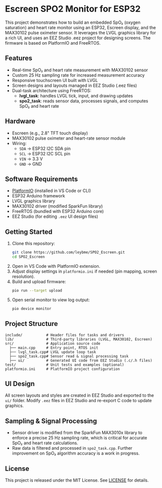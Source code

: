 # Escreen SPO2 Monitor for ESP32

This project demonstrates how to build an embedded SpO₂ (oxygen saturation) and heart rate monitor using an ESP32, Escreen display, and the MAX30102 pulse oximeter sensor. It leverages the LVGL graphics library for a rich UI, and uses an EEZ Studio .eez project for designing screens. The firmware is based on PlatformIO and FreeRTOS.

## Features
- Real-time SpO₂ and heart rate measurement with MAX30102 sensor
- Custom 25 Hz sampling rate for increased measurement accuracy
- Responsive touchscreen UI built with LVGL
- Screen designs and layouts managed in EEZ Studio (.eez files)
- Dual-task architecture using FreeRTOS:
  - **lvgl_task**: handles LVGL tick, input, and drawing updates
  - **spo2_task**: reads sensor data, processes signals, and computes SpO₂ and heart rate

## Hardware
- Escreen (e.g., 2.8" TFT touch display) 
- MAX30102 pulse oximeter and heart-rate sensor module
- Wiring:
  - `SDA` → ESP32 I2C SDA pin
  - `SCL` → ESP32 I2C SCL pin
  - `VIN` → 3.3 V
  - `GND` → GND

## Software Requirements
- [PlatformIO](https://platformio.org/) (installed in VS Code or CLI)
- ESP32 Arduino framework
- LVGL graphics library
- MAX30102 driver (modified SparkFun library)
- FreeRTOS (bundled with ESP32 Arduino core)
- EEZ Studio (for editing `.eez` UI design files)

## Getting Started
1. Clone this repository:
   ```bash
   git clone https://github.com/leybme/SPO2_Escreen.git
   cd SPO2_Escreen
   ```
2. Open in VS Code with PlatformIO extension.
3. Adjust display settings in `platformio.ini` if needed (pin mapping, screen resolution).
4. Build and upload firmware:
   ```bash
   pio run --target upload
   ```
5. Open serial monitor to view log output:
   ```bash
   pio device monitor
   ```

## Project Structure
```
include/           # Header files for tasks and drivers
lib/               # Third-party libraries (LVGL, MAX30102, Escreen)
src/               # Application source code
  ├── main.cpp     # Entry point, RTOS init
  ├── lvgl_task.cpp# LVGL update loop task
  ├── spo2_task.cpp# Sensor read & signal processing task
  ├── ui/          # Generated UI code from EEZ Studio (.c/.h files)
test/              # Unit tests and examples (optional)
platformio.ini     # PlatformIO project configuration
```

## UI Design
All screen layouts and styles are created in EEZ Studio and exported to the `ui/` folder. Modify `.eez` files in EEZ Studio and re-export C code to update graphics.

## Sampling & Signal Processing
- Sensor driver is modified from the SparkFun MAX3010x library to enforce a precise 25 Hz sampling rate, which is critical for accurate SpO₂ and heart rate calculations.
- Raw data is filtered and processed in `spo2_task.cpp`. Further improvement on SpO₂ algorithm accuracy is a work in progress.

## License
This project is released under the MIT License. See [LICENSE](./LICENSE) for details.
